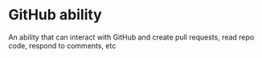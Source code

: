 # GitHub ability

An ability that can interact with GitHub and create pull requests, read repo code, respond to comments, etc
